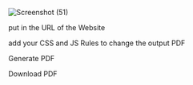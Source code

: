 ![Screenshot (51)](https://github.com/TimurHasenfratz/converter/assets/143627720/b292d7b7-7a1b-42d8-bc9b-dea38e6113e7)


put in the URL of the Website

add your CSS and JS Rules to change the output PDF 

Generate PDF

Download PDF
